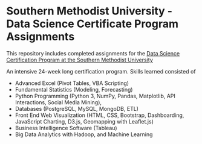 # Southern Methodist University - Data Science Certificate Program Assignments
This repository includes completed assignments for the [Data Science Certification Program at the Southern Methodist University](https://techbootcamps.smu.edu/data/curriculum/ "Data Science Certification Program at the Southern Methodist University")

An intensive 24-week long certification program. Skills learned consisted of

* Advanced Excel (Pivot Tables, VBA Scripting)
* Fundamental Statistics (Modeling, Forecasting)
* Python Programming (Python 3, NumPy, Pandas, Matplotlib, API Interactions, Social Media Mining),
*  Databases (PostgreSQL, MySQL, MongoDB, ETL)
* Front End Web Visualization (HTML, CSS, Bootstrap, Dashboarding, JavaScript Charting, D3.js, Geomapping with Leaflet.js)
* Business Intelligence Software (Tableau)
* Big Data Analytics with Hadoop, and Machine Learning
